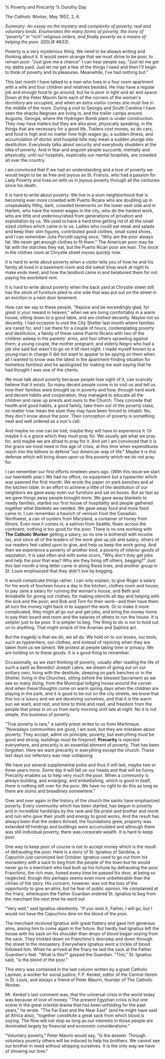 % Poverty and Precarity
% Dorothy Day

*The Catholic Worker*, May 1952, 2, 6.

*Summary: An essay on the mystery and complexity of poverty, real and
voluntary kinds. Enumerates the many forms of poverty, the irony of
"poverty" in "rich" religious orders, and finally poverty as a means of
helping the poor. (DDLW \#633).*

Poverty is a very mysterious thing. We need to be always writing and
thinking about it. It would seem strange that we must strive to be poor,
to remain poor. "Just give me a chance" I can hear people say, "Just let
me get my debts paid. Just let me get a few of the things I need and
then I'll begin to think of poverty and its pleasures. Meanwhile, I've
had nothing but."

This last month I have talked to a man who lives in a four room
apartment with a wife and four children and relatives besides. He may
have a regular job and enough food to go around, but he is poor in light
and air and space. Down at the Peter Maurin farm each of the corners of
the woman's dormitory are occupied, and when an extra visitor comes she
must live in the middle of the room. During a visit to Georgia and South
Carolina I have seen the shacks Negroes are living in, and the trailer
camps around Augusta, Georgia, where the Hydrogen Bomb plant is under
construction. They may have trailers but they are also poor, physically
speaking, in the things that are necessary for a good life. Trailers
cost money, so do cars, and food is high and no matter how high wages
go, a sudden illness, and accumulation of doctor and hospital bills may
mean a sudden plunge into destitution. Everybody talks about security
and everybody shudders at the idea of poverty. And in fear and anguish
people succumb, mentally and physically, until our hospitals, especially
our mental hospitals, are crowded all over the country.

I am convinced that if we had an understanding and a love of poverty we
would begin to be as free and joyous as St. Francis, who had a passion
for Lady Poverty and lives on with us in joyous poverty through all the
centuries since his death.

It is hard to write about poverty. We live in a slum neighborhood that
is becoming ever more crowded with Puerto Ricans who are doubling up in
unspeakably filthy, dark, crowded tenements on the lower east side and
in Harlem, who have the lowest wages in the city, who do the hardest
work, who are little and undernourished from generations of privation
and exploitation by us. We used to have a hard time getting rid of all
the small sized clothes which came in to us. Ladies who could eat steak
and salads and keep their slim figures, contributed good clothes, small
sized shoes, and I can remember Julia Porcelli saying once, "Why are the
poor always fat. We never get enough clothes to fit them." The American
poor may be fat with the starches they eat, but the Puerto Rican poor
are lean. The stock in the clothes room at Chrystie street moves quickly
now.

It is hard to write about poverty when a visitor tells you of how he and
his family all lived in a basement room and did sweat shop work at night
to make ends meet, and how the landlord came in and belabored them for
not paying his exorbitant rent.

It is hard to write about poverty when the back yard at Chrystie street
still has the stock of furniture piled to one side that was put out on
the street in an eviction in a next door tenement.

How can we say to these people, "Rejoice and be exceedingly glad, for
great is your reward in heaven," when we are living comfortably in a
warm house, sitting down to a good table, and are clothed decently.
Maybe not so decently. I had occasion to visit the City Shelter last
month where families are cared for, and I sat there for a couple of
hours, contemplating poverty and destitution, a family of these same
Puerto Ricans with two of the children asleep in the parents' arms, and
four others sprawling against them; a young couple, the mother pregnant;
and elderly Negro who had a job she said but wasn't to go on it till
next night. I made myself known to a young man in charge (I did not want
to appear to be spying on them when all I wanted to know was the latest
in the apartment-finding situation for homeless families) and he
apologized for making me wait saying that he had thought I was one of
the clients.

We must talk about poverty because people lose sight of it, can scarcely
believe that it exists. So many decent people come in to visit us and
tell us how their families were brought up in poverty and how, through
hard work and decent habits and cooperation, they managed to educate all
the children and raise up priests and nuns to the Church. They concede
that health and good habits, a good family, take them out of the poverty
class, no matter how mean the slum they may have been forced to inhabit.
No, they don't know about the poor. Their conception of poverty is
something neat and well ordered as a nun's cell.

And maybe no one can be told, maybe they will have to experience it. Or
maybe it is a grace which they must pray for. We usually get what we
pray for, and maybe we are afraid to pray for it. And yet I am convinced
that it is the grace we most need in this age of crisis, at this time
when expenditures reach into the billions to defend "our American way of
life." Maybe it is this defense which will bring down upon us this
poverty which we do not pray for.

I can remember our first efforts nineteen years ago. (With this issue we
start our twentieth year.) We had no office, no equipment but a
typewriter which was pawned the first month. We wrote the paper on park
benches and at the kitchen table. In an effort to achieve a little of
the destitution of our neighbors we gave away even our furniture and sat
on boxes. But as fast as we gave things away people brought more. We
gave away blankets to needy families, started our first house of
hospitality and people gathered together what blankets we needed. We
gave away food and more food came in. I can remember a haunch of venison
from the Canadian Northwest, a can of oysters from Maryland, a container
of honey from Illinois. Even now it comes in, a salmon from Seattle,
flown across the continent; nothing is too good for the poor. There is
no one working with **The Catholic Worker** getting a salary, so no one
is bothered with income tax, and since all of the leaders of the work
give up job and salary, others of our readers feel called upon to give,
and help us keep the work going. And then we experience a poverty of
another kind, a poverty of interior goods of reputation. It is said
often and with some scorn, "Why don't they get jobs and help the poor
that way? Why are they living off others, begging?" Just this last month
a long letter came in along these lines, and another group in St. Louis
emphasized that they didn't live by begging.

It would complicate things rather, I can only explain, to give Roger a
salary for his work of fourteen hours a day in the kitchen, clothes room
and house; to pay Jane a salary for running the woman's house, and Beth
and Annabelle for giving out clothes; for making stencils all day and
helping with the sick and the poor; and Bob and Tom for their work--and
then have them all turn the money right back in to support the work. Or
to make it more complicated, they might all go out and get jobs, and
bring the money home to pay their board and room and the salaries of
others to run the house. It is simpler just to be poor. It is simpler to
beg. The thing to do is not to hold out on to anything. That might smack
of the Ananias and Saphira act.

But the tragedy is that we do, we all do. We hold on to our books, our
tools, such as typewriters, our clothes, and instead of rejoicing when
they are taken from us we lament. We protest at people taking time or
privacy. We are holding on to these goods. It is a good thing to
remember.

Occasionally, as we start thinking of poverty, usually after reading the
life of such a saint as Benedict Joseph Labre, we dream of going out on
our solitary own, living with the destitute, sleeping on park benches or
in the Shelter, living in the Churches, sitting before the blessed
Sacrament as we see so many doing, from the Municipal lodging house
around the corner. And when these thoughts come on warm spring days when
the children are playing in the park, and it is good to be out on the
city streets, we know that this too is luxury and we are deceiving
ourselves, and that it is the warm sun we want, and rest, and time to
think and read, and freedom from the people that press in on us from
early morning until late at night. No it is not simple, this business of
poverty.

"True poverty is rare," a saintly priest writes to us from Martinique.
"Nowadays communities are good, I am sure, but they are mistaken about
poverty. They accept, admit on principle, poverty, but everything must
be good and strong, buildings must be fireproof, **Precarity** is
rejected everywhere, and precarity is an essential element of poverty.
That has been forgotten. Here we want precarity in everything except the
church. These last days our refectory was near collapsing.

We have put several supplemental poles and thus it will last, maybe two
or three years more. Some day it will fall on our heads and that will be
funny. Precarity enables us to help very much the poor. When a community
is always building, and enlarging, and embellishing, which is good in
itself, there is nothing left over for the poor. We have no right to do
this as long as there are slums and breadlines somewhere."

Over and over again in the history of the church the saints have
emphasized poverty. Every community which has been started, has begun in
poverty and in incredible hardships by the rank and file priest and
brother and monk and nun who gave their youth and energy to good works.
And the result has always been that the orders thrived, the foundations
grew, property was extended till holdings and buildings were accumulated
and although there was still individual poverty, there was corporate
wealth. It is hard to keep poor.

One way to keep poor of course is not to accept money which is the
result of defrauding the poor. Here is a story of St. Ignatius of
Sardinia, a Capuchin just canonized last October. Ignatius used to go
out from his monastery with a sack to beg from the people of the town
but he would never go to a merchant who had built up his fortune by
defrauding the poor. Franchino, the rich man, fumed every time he passed
his door, at being so neglected, though this perhaps seems even more
unbelievable than the climax of the story. His concern, however, was not
the loss of the opportunity to give an alms, but he fear of public
opinion. He complained at the friary, whereupon the Father Guardian
ordered St. Ignatius to beg from the merchant the next time he went out

"Very well," said Ignatius obediently. "If you wish it, Father, I will
go, but I would not have the Capuchins dine on the blood of the poor.

The merchant received Ignatius with great flattery and gave him generous
alms, asking him to come again in the future. But hardly had Ignatius
left the house with his sack on his shoulder than drops of blood began
oozing from the sack. They trickled down on Franchino's doorstep and
down through the street to the monastery. Everywhere Ignatius went a
trickle of blood followed him. When he arrived at the friary he laid the
sack at the Father Guardian's feet. "What is this?" gasped the Guardian.
"This," St. Ignatius said, "is the blood of the poor."

This story was contained in the last column written by a great Catholic
Layman, a worker for social justice, F.P. Kenkel, editor of the Central
Verein in St. Louis, and always a friend of Peter Maurin, founder of The
Catholic Worker.

Mr. Kenkel's last comment was, that the universal crisis in the world
today was because of love of money. "The present Egyptian crisis is but
one scene in the great oriental drama that has been unfolding for the
past years," he wrote. "The Far East and the Near East" (and he might
have said all Africa also), "together constitute a great sack from which
blood is oozing. The flow will not stop as long as our interests in
those people are dominated largely by financial and economic
considerations."

"Voluntary poverty," Peter Maurin would say, "Is the answer. Through
voluntary poverty others will be induced to help his brothers. We cannot
see our brother in need without stripping ourselves. It is the only way
we have of showing our love."
